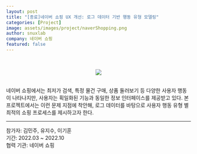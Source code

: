 ```yaml
---
layout: post
title: "[종료]네이버 쇼핑 UX 개선: 로그 데이터 기반 행동 유형 모델링"
categories: [Project]
image: assets/images/project/naverShopping.png
author: snuxlab
company: 네이버 쇼핑
featured: false
---
```


<p>
<br>
<p align="center"><img src="{{site.baseurl}}/assets/images/project/naverShopping.png"></p>
<br>
네이버 쇼핑에서는 최저가 검색, 특정 물건 구매, 상품 둘러보기 등 다양한 사용자 행동이 나타나지만, 사용자는 획일화된 기능과 동일한 정보 인터페이스를 제공받고 있다. 본 프로젝트에서는 이런 문제 지점에 착안해, 로그 데이터를 바탕으로 사용자 행동 유형 별 최적의 쇼핑 프로세스를 제시하고자 한다.
<br>
</p>

<hr>
참가자: 김민주, 유지수, 이기훈<br>
기간: 2022.03 ~ 2022.10 <br>
협력 기관: 네이버 쇼핑
